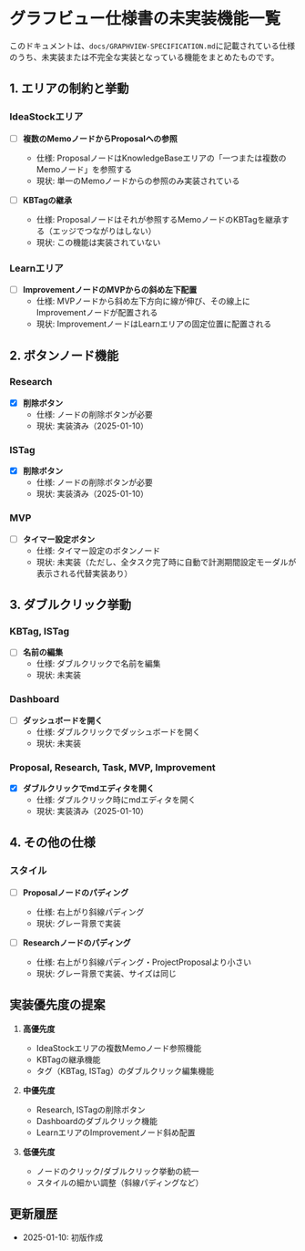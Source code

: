 # グラフビュー仕様書の未実装機能一覧

このドキュメントは、`docs/GRAPHVIEW-SPECIFICATION.md`に記載されている仕様のうち、未実装または不完全な実装となっている機能をまとめたものです。

## 1. エリアの制約と挙動

### IdeaStockエリア

- [ ] **複数のMemoノードからProposalへの参照**
  - 仕様: ProposalノードはKnowledgeBaseエリアの「一つまたは複数のMemoノード」を参照する
  - 現状: 単一のMemoノードからの参照のみ実装されている

- [ ] **KBTagの継承**
  - 仕様: Proposalノードはそれが参照するMemoノードのKBTagを継承する（エッジでつながりはしない）
  - 現状: この機能は実装されていない

### Learnエリア

- [ ] **ImprovementノードのMVPからの斜め左下配置**
  - 仕様: MVPノードから斜め左下方向に線が伸び、その線上にImprovementノードが配置される
  - 現状: ImprovementノードはLearnエリアの固定位置に配置される

## 2. ボタンノード機能

### Research

- [x] **削除ボタン**
  - 仕様: ノードの削除ボタンが必要
  - 現状: 実装済み（2025-01-10）

### ISTag

- [x] **削除ボタン**
  - 仕様: ノードの削除ボタンが必要
  - 現状: 実装済み（2025-01-10）

### MVP

- [ ] **タイマー設定ボタン**
  - 仕様: タイマー設定のボタンノード
  - 現状: 未実装（ただし、全タスク完了時に自動で計測期間設定モーダルが表示される代替実装あり）

## 3. ダブルクリック挙動

### KBTag, ISTag

- [ ] **名前の編集**
  - 仕様: ダブルクリックで名前を編集
  - 現状: 未実装

### Dashboard

- [ ] **ダッシュボードを開く**
  - 仕様: ダブルクリックでダッシュボードを開く
  - 現状: 未実装

### Proposal, Research, Task, MVP, Improvement

- [x] **ダブルクリックでmdエディタを開く**
  - 仕様: ダブルクリック時にmdエディタを開く
  - 現状: 実装済み（2025-01-10）

## 4. その他の仕様

### スタイル

- [ ] **Proposalノードのパディング**
  - 仕様: 右上がり斜線パディング
  - 現状: グレー背景で実装

- [ ] **Researchノードのパディング**
  - 仕様: 右上がり斜線パディング・ProjectProposalより小さい
  - 現状: グレー背景で実装、サイズは同じ

## 実装優先度の提案

1. **高優先度**
   - IdeaStockエリアの複数Memoノード参照機能
   - KBTagの継承機能
   - タグ（KBTag, ISTag）のダブルクリック編集機能

2. **中優先度**
   - Research, ISTagの削除ボタン
   - Dashboardのダブルクリック機能
   - LearnエリアのImprovementノード斜め配置

3. **低優先度**
   - ノードのクリック/ダブルクリック挙動の統一
   - スタイルの細かい調整（斜線パディングなど）

## 更新履歴

- 2025-01-10: 初版作成

